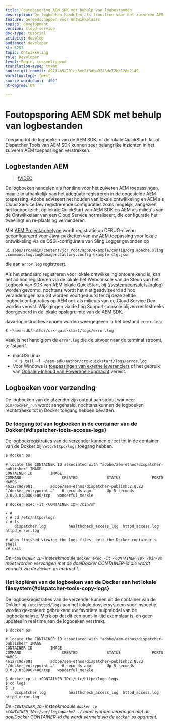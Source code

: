 ```yaml
---
title: Foutopsporing AEM SDK met behulp van logbestanden
description: De logboeken handelen als frontline voor het zuiveren AEM toepassingen, maar zijn afhankelijk van het adequate registreren in de opgestelde AEM toepassing.
feature: Gereedschappen voor ontwikkelaars
topics: development
version: cloud-service
doc-type: tutorial
activity: develop
audience: developer
kt: 5252
topic: Ontwikkeling
role: Developer
level: Begin, tussenliggend
translation-type: tm+mt
source-git-commit: d9714b9a291ec3ee5f3dba9723de72bb120d2149
workflow-type: tm+mt
source-wordcount: '400'
ht-degree: 0%

---
```



# Foutopsporing AEM SDK met behulp van logbestanden

Toegang tot de logboeken van de AEM SDK, of de lokale QuickStart Jar of Dispatcher Tools van AEM SDK kunnen zeer belangrijke inzichten in het zuiveren AEM toepassingen verstrekken.

## Logbestanden AEM

>[!VIDEO](https://video.tv.adobe.com/v/34334/?quality=12&learn=on)

De logboeken handelen als frontline voor het zuiveren AEM toepassingen, maar zijn afhankelijk van het adequate registreren in de opgestelde AEM toepassing. Adobe adviseert het houden van lokale ontwikkeling en AEM als Cloud Service Dev registrerende configuraties zoals mogelijk, aangezien het logboekzicht op lokale QuickStart van AEM SDK en AEM als milieu&#39;s van de Ontwikkelaar van een Cloud Service normaliseert, die configuratie het tweelingt en re-plaatsing verminderen.

Met [AEM Projectarchetype](https://github.com/adobe/aem-project-archetype) wordt registratie op DEBUG-niveau geconfigureerd voor Java-pakketten van uw AEM toepassing voor lokale ontwikkeling via de OSGi-configuratie van Sling Logger gevonden op

`ui.apps/src/main/content/jcr_root/apps/example/config/org.apache.sling.commons.log.LogManager.factory.config-example.cfg.json`

die aan `error.log` registreert.

Als het standaard registreren voor lokale ontwikkeling ontoereikend is, kan het ad hoc registreren via de lokale het Webconsole van de Steun van het Logboek van SDK van AEM lokale QuickStart, bij ([/system/console/slinglog](http://localhost:4502/system/console/slinglog)) worden gevormd, nochtans wordt het niet geadviseerd ad hoc veranderingen aan Git worden voortgeduurd tenzij deze zelfde logboekconfiguraties op AEM ook als milieu&#39;s van de Cloud Service Dev worden vereist. Wijzigingen via de Log Support-console blijven rechtstreeks doorgevoerd in de lokale opslagruimte van de AEM SDK.

Java-loginstructies kunnen worden weergegeven in het bestand `error.log`:

```
$ ~/aem-sdk/author/crx-quickstart/logs/error.log
```

Vaak is het handig om de `error.log` die de uitvoer naar de terminal stroomt, te &quot;staart&quot;.

+ macOS/Linux
   + `$ tail -f ~/aem-sdk/author/crx-quickstart/logs/error.log`
+ Voor Windows is [toepassingen van externe leveranciers](https://stackoverflow.com/questions/187587/a-windows-equivalent-of-the-unix-tail-command) of het gebruik van [Ophalen-Inhoud van PowerShell-opdracht](https://stackoverflow.com/a/46444596/133936) vereist.

## Logboeken voor verzending

De logboeken van de afzender zijn output aan stdout wanneer `bin/docker_run` wordt aangehaald, nochtans kunnen de logboeken rechtstreeks tot in Docker toegang hebben bevatten.

### De toegang tot van logboeken in de container van de Dokker{#dispatcher-tools-access-logs}

De logboekregistraties van de verzender kunnen direct tot in de container van de Dokker bij `/etc/httpd/logs` toegang hebben.

```shell
$ docker ps

# locate the CONTAINER ID associated with "adobe/aem-ethos/dispatcher-publisher" IMAGE
CONTAINER ID        IMAGE                                       COMMAND                  CREATED             STATUS              PORTS                  NAMES
46127c9d7081        adobe/aem-ethos/dispatcher-publish:2.0.23   "/docker_entrypoint.…"   6 seconds ago       Up 5 seconds        0.0.0.0:8080->80/tcp   wonderful_merkle

$ docker exec -it <CONTAINER ID> /bin/sh

/ # 
/ # cd /etc/httpd/logs
/ # ls
    dispatcher.log          healthcheck_access_log  httpd_access.log        httpd_error.log

# When finished viewing the logs files, exit the Docker container's shell
/# exit
```

_De  `<CONTAINER ID>` insteekmodule  `docker exec -it <CONTAINER ID> /bin/sh` moet worden vervangen met de doelDocker CONTAINER-id die wordt vermeld via de  `docker ps` opdracht._


### Het kopiëren van de logboeken van de Docker aan het lokale filesystem{#dispatcher-tools-copy-logs}

De logboekregistraties van de verzender kunnen uit de container van de Dokker bij `/etc/httpd/logs` aan het lokale dossiersysteem voor inspectie worden gekopieerd gebruikend uw favoriete hulpmiddel van de logboekanalyse. Merk op dat dit een punt-in-tijd exemplaar is, en geen updates in real time aan de logboeken verstrekt.

```shell
$ docker ps

# locate the CONTAINER ID associated with "adobe/aem-ethos/dispatcher-publisher" IMAGE
CONTAINER ID        IMAGE                                       COMMAND                  CREATED             STATUS              PORTS                  NAMES
46127c9d7081        adobe/aem-ethos/dispatcher-publish:2.0.23   "/docker_entrypoint.…"   6 seconds ago       Up 5 seconds        0.0.0.0:8080->80/tcp   wonderful_merkle

$ docker cp -L <CONTAINER ID>:/etc/httpd/logs logs 
$ cd logs
$ ls
    dispatcher.log          healthcheck_access_log  httpd_access.log        httpd_error.log
```

_De  `<CONTAINER_ID>` insteekmodule  `docker cp <CONTAINER_ID>:/var/log/apache2 ./` moet worden vervangen met de doelDocker CONTAINER-id die wordt vermeld via de  `docker ps` opdracht._
